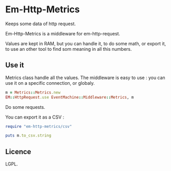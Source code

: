 Em-Http-Metrics
===============

Keeps some data of http request.

Em-Http-Metrics is a middleware for em-http-request.

Values are kept in RAM, but you can handle it, to do some math, or export it, to use an other tool to find som meaning in all this numbers.

Use it
------

Metrics class handle all the values. The middleware is easy to use : you can use it on a specific connection, or globaly.

```ruby
m = Metrics::Metrics.new
EM::HttpRequest.use EventMachine::Middleware::Metrics, m
```
Do some requests.

You can export it as a CSV :

```ruby
require "em-http-metrics/csv"

puts m.to_csv.string
```

Licence
-------

LGPL.
